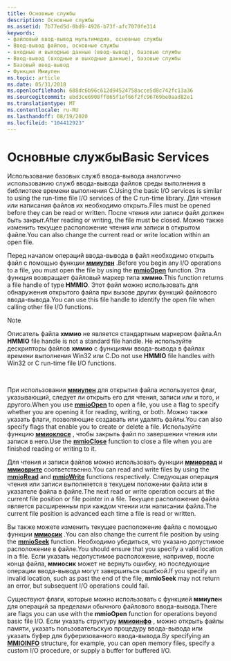 ```yaml
---
title: Основные службы
description: Основные службы
ms.assetid: 7b77ed5d-0bd9-4926-b73f-afc7070fe314
keywords:
- файловый ввод-вывод мультимедиа, основные службы
- Ввод-вывод файлов, основные службы
- входные и выходные данные (ввод-вывод), базовые службы
- Ввод-вывод (входные и выходные данные), базовые службы
- Базовый ввод-вывод
- Функция Ммиупен
ms.topic: article
ms.date: 05/31/2018
ms.openlocfilehash: 688dc6b96c612d94524758acce5d8c742fc13a36
ms.sourcegitcommit: ebd3ce6908ff865f1ef66f2fc96769be0aad82e1
ms.translationtype: MT
ms.contentlocale: ru-RU
ms.lasthandoff: 08/19/2020
ms.locfileid: "104412923"
---
```

# <a name="basic-services"></a><span data-ttu-id="b4ee5-109">Основные службы</span><span class="sxs-lookup"><span data-stu-id="b4ee5-109">Basic Services</span></span>

<span data-ttu-id="b4ee5-110">Использование базовых служб ввода-вывода аналогично использованию служб ввода-вывода файлов среды выполнения в библиотеке времени выполнения C.</span><span class="sxs-lookup"><span data-stu-id="b4ee5-110">Using the basic I/O services is similar to using the run-time file I/O services of the C run-time library.</span></span> <span data-ttu-id="b4ee5-111">Для чтения или написания файлов их необходимо открыть.</span><span class="sxs-lookup"><span data-stu-id="b4ee5-111">Files must be opened before they can be read or written.</span></span> <span data-ttu-id="b4ee5-112">После чтения или записи файл должен быть закрыт.</span><span class="sxs-lookup"><span data-stu-id="b4ee5-112">After reading or writing, the file must be closed.</span></span> <span data-ttu-id="b4ee5-113">Можно также изменить текущее расположение чтения или записи в открытом файле.</span><span class="sxs-lookup"><span data-stu-id="b4ee5-113">You can also change the current read or write location within an open file.</span></span>

<span data-ttu-id="b4ee5-114">Перед началом операций ввода-вывода в файл необходимо открыть файл с помощью функции [**ммиупен**](/windows/win32/api/mmiscapi/nf-mmiscapi-mmioopen) .</span><span class="sxs-lookup"><span data-stu-id="b4ee5-114">Before you begin any I/O operations to a file, you must open the file by using the [**mmioOpen**](/windows/win32/api/mmiscapi/nf-mmiscapi-mmioopen) function.</span></span> <span data-ttu-id="b4ee5-115">Эта функция возвращает файловый маркер типа **хммио**.</span><span class="sxs-lookup"><span data-stu-id="b4ee5-115">This function returns a file handle of type **HMMIO**.</span></span> <span data-ttu-id="b4ee5-116">Этот файл можно использовать для обнаружения открытого файла при вызове других функций файлового ввода-вывода.</span><span class="sxs-lookup"><span data-stu-id="b4ee5-116">You can use this file handle to identify the open file when calling other file I/O functions.</span></span>

> [!Note]  
> <span data-ttu-id="b4ee5-117">Описатель файла **хммио** не является стандартным маркером файла.</span><span class="sxs-lookup"><span data-stu-id="b4ee5-117">An **HMMIO** file handle is not a standard file handle.</span></span> <span data-ttu-id="b4ee5-118">Не используйте дескрипторы файлов **хммио** с функциями ввода-вывода в файлах времени выполнения Win32 или C.</span><span class="sxs-lookup"><span data-stu-id="b4ee5-118">Do not use **HMMIO** file handles with Win32 or C run-time file I/O functions.</span></span>

 

<span data-ttu-id="b4ee5-119">При использовании [**ммиупен**](/windows/win32/api/mmiscapi/nf-mmiscapi-mmioopen) для открытия файла используется флаг, указывающий, следует ли открыть его для чтения, записи или и того, и другого.</span><span class="sxs-lookup"><span data-stu-id="b4ee5-119">When you use [**mmioOpen**](/windows/win32/api/mmiscapi/nf-mmiscapi-mmioopen) to open a file, you use a flag to specify whether you are opening it for reading, writing, or both.</span></span> <span data-ttu-id="b4ee5-120">Можно также указать флаги, позволяющие создавать или удалять файлы.</span><span class="sxs-lookup"><span data-stu-id="b4ee5-120">You can also specify flags that enable you to create or delete a file.</span></span> <span data-ttu-id="b4ee5-121">Используйте функцию [**ммиоклосе**](/windows/win32/api/mmiscapi/nf-mmiscapi-mmioclose) , чтобы закрыть файл по завершении чтения или записи в него.</span><span class="sxs-lookup"><span data-stu-id="b4ee5-121">Use the [**mmioClose**](/windows/win32/api/mmiscapi/nf-mmiscapi-mmioclose) function to close a file when you are finished reading or writing to it.</span></span>

<span data-ttu-id="b4ee5-122">Для чтения и записи файлов можно использовать функции [**ммиореад**](/windows/win32/api/mmiscapi/nf-mmiscapi-mmioread) и [**ммиоврите**](/windows/win32/api/mmiscapi/nf-mmiscapi-mmiowrite) соответственно.</span><span class="sxs-lookup"><span data-stu-id="b4ee5-122">You can read and write files by using the [**mmioRead**](/windows/win32/api/mmiscapi/nf-mmiscapi-mmioread) and [**mmioWrite**](/windows/win32/api/mmiscapi/nf-mmiscapi-mmiowrite) functions respectively.</span></span> <span data-ttu-id="b4ee5-123">Следующая операция чтения или записи выполняется в текущем положении файла или в указателе файла в файле.</span><span class="sxs-lookup"><span data-stu-id="b4ee5-123">The next read or write operation occurs at the current file position or file pointer in a file.</span></span> <span data-ttu-id="b4ee5-124">Текущее расположение файла является расширенным при каждом чтении или написании файла.</span><span class="sxs-lookup"><span data-stu-id="b4ee5-124">The current file position is advanced each time a file is read or written.</span></span>

<span data-ttu-id="b4ee5-125">Вы также можете изменить текущее расположение файла с помощью функции [**ммиосик**](/windows/win32/api/mmiscapi/nf-mmiscapi-mmioseek) .</span><span class="sxs-lookup"><span data-stu-id="b4ee5-125">You can also change the current file position by using the [**mmioSeek**](/windows/win32/api/mmiscapi/nf-mmiscapi-mmioseek) function.</span></span> <span data-ttu-id="b4ee5-126">Необходимо убедиться, что указано допустимое расположение в файле.</span><span class="sxs-lookup"><span data-stu-id="b4ee5-126">You should ensure that you specify a valid location in a file.</span></span> <span data-ttu-id="b4ee5-127">Если указать недопустимое расположение, например, после конца файла, **ммиосик** может не вернуть ошибку, но последующие операции ввода-вывода могут завершиться ошибкой.</span><span class="sxs-lookup"><span data-stu-id="b4ee5-127">If you specify an invalid location, such as past the end of the file, **mmioSeek** may not return an error, but subsequent I/O operations could fail.</span></span>

<span data-ttu-id="b4ee5-128">Существуют флаги, которые можно использовать с функцией **ммиупен** для операций за пределами обычного файлового ввода-вывода.</span><span class="sxs-lookup"><span data-stu-id="b4ee5-128">There are flags you can use with the **mmioOpen** function for operations beyond basic file I/O.</span></span> <span data-ttu-id="b4ee5-129">Если указать структуру [**ммиоинфо**](/previous-versions//dd757322(v=vs.85)) , можно открыть файлы памяти, указать пользовательскую процедуру ввода-вывода или указать буфер для буферизованного ввода-вывода.</span><span class="sxs-lookup"><span data-stu-id="b4ee5-129">By specifying an [**MMIOINFO**](/previous-versions//dd757322(v=vs.85)) structure, for example, you can open memory files, specify a custom I/O procedure, or supply a buffer for buffered I/O.</span></span>

 

 